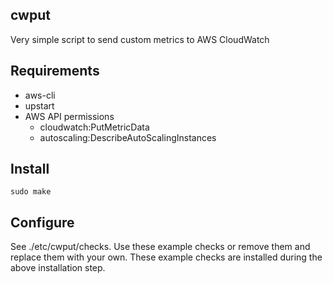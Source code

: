 ## cwput

Very simple script to send custom metrics to AWS CloudWatch

## Requirements

- aws-cli
- upstart
- AWS API permissions
  - cloudwatch:PutMetricData
  - autoscaling:DescribeAutoScalingInstances

## Install

`sudo make`

## Configure

See ./etc/cwput/checks.  Use these example checks or remove them and
replace them with your own.  These example checks are installed during the
above installation step.

